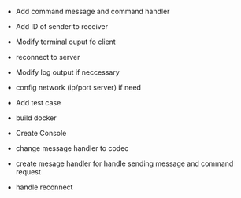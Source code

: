 - Add command message and command handler 
- Add ID of sender to receiver
- Modify terminal ouput fo client
- reconnect to server
- Modify log output if neccessary
- config network (ip/port server) if need
- Add test case
- build docker


- Create Console
- change message handler to codec
- create mesage handler for handle sending message and command request
- handle reconnect
